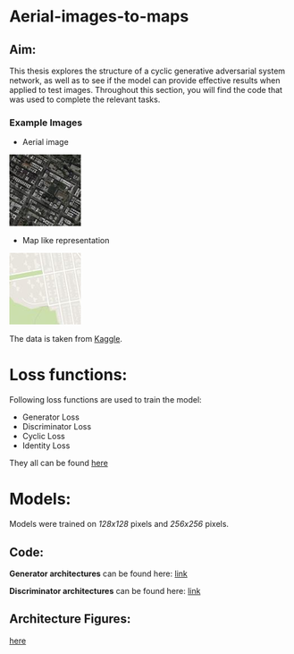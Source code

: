# Aerial-images-to-maps

## Aim:
This thesis explores the structure of a cyclic generative adversarial system network, as well as to see if the model can provide effective results when applied to test images. Throughout this section, you will find the code that was used to complete the relevant tasks.

### Example Images

- Aerial image

![example image aerial.jpg](https://github.com/Astrojigs/Aerial-images-to-maps/blob/main/Images/example%20image%20aerial%20-%20Copy.jpg)
- Map like representation

![example image map](https://github.com/Astrojigs/Aerial-images-to-maps/blob/main/Images/example%20image%20map%20-%20Copy.jpg)

The data is taken from [Kaggle](https://www.kaggle.com/datasets/suyashdamle/cyclegan).

# Loss functions:
Following loss functions are used to train the model:

- Generator Loss
- Discriminator Loss
- Cyclic Loss
- Identity Loss

They all can be found [here](https://github.com/Astrojigs/Aerial-images-to-maps/blob/main/losses.py)

# Models:

Models were trained on *128x128* pixels and *256x256* pixels.

## Code:
**Generator architectures** can be found here: [link](https://github.com/Astrojigs/Aerial-images-to-maps/blob/main/Generator_arc.py)

**Discriminator architectures** can be found here: [link](https://github.com/Astrojigs/Aerial-images-to-maps/blob/main/Discriminator_arc.py)

## Architecture Figures:
[here](https://github.com/Astrojigs/Aerial-images-to-maps/tree/main/Images/architectures)
